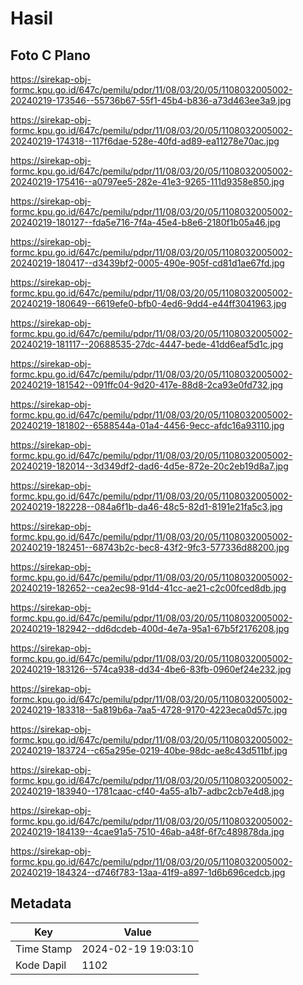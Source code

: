 # Hasil

## Foto C Plano

https://sirekap-obj-formc.kpu.go.id/647c/pemilu/pdpr/11/08/03/20/05/1108032005002-20240219-173546--55736b67-55f1-45b4-b836-a73d463ee3a9.jpg

https://sirekap-obj-formc.kpu.go.id/647c/pemilu/pdpr/11/08/03/20/05/1108032005002-20240219-174318--117f6dae-528e-40fd-ad89-ea11278e70ac.jpg

https://sirekap-obj-formc.kpu.go.id/647c/pemilu/pdpr/11/08/03/20/05/1108032005002-20240219-175416--a0797ee5-282e-41e3-9265-111d9358e850.jpg

https://sirekap-obj-formc.kpu.go.id/647c/pemilu/pdpr/11/08/03/20/05/1108032005002-20240219-180127--fda5e716-7f4a-45e4-b8e6-2180f1b05a46.jpg

https://sirekap-obj-formc.kpu.go.id/647c/pemilu/pdpr/11/08/03/20/05/1108032005002-20240219-180417--d3439bf2-0005-490e-905f-cd81d1ae67fd.jpg

https://sirekap-obj-formc.kpu.go.id/647c/pemilu/pdpr/11/08/03/20/05/1108032005002-20240219-180649--6619efe0-bfb0-4ed6-9dd4-e44ff3041963.jpg

https://sirekap-obj-formc.kpu.go.id/647c/pemilu/pdpr/11/08/03/20/05/1108032005002-20240219-181117--20688535-27dc-4447-bede-41dd6eaf5d1c.jpg

https://sirekap-obj-formc.kpu.go.id/647c/pemilu/pdpr/11/08/03/20/05/1108032005002-20240219-181542--091ffc04-9d20-417e-88d8-2ca93e0fd732.jpg

https://sirekap-obj-formc.kpu.go.id/647c/pemilu/pdpr/11/08/03/20/05/1108032005002-20240219-181802--6588544a-01a4-4456-9ecc-afdc16a93110.jpg

https://sirekap-obj-formc.kpu.go.id/647c/pemilu/pdpr/11/08/03/20/05/1108032005002-20240219-182014--3d349df2-dad6-4d5e-872e-20c2eb19d8a7.jpg

https://sirekap-obj-formc.kpu.go.id/647c/pemilu/pdpr/11/08/03/20/05/1108032005002-20240219-182228--084a6f1b-da46-48c5-82d1-8191e21fa5c3.jpg

https://sirekap-obj-formc.kpu.go.id/647c/pemilu/pdpr/11/08/03/20/05/1108032005002-20240219-182451--68743b2c-bec8-43f2-9fc3-577336d88200.jpg

https://sirekap-obj-formc.kpu.go.id/647c/pemilu/pdpr/11/08/03/20/05/1108032005002-20240219-182652--cea2ec98-91d4-41cc-ae21-c2c00fced8db.jpg

https://sirekap-obj-formc.kpu.go.id/647c/pemilu/pdpr/11/08/03/20/05/1108032005002-20240219-182942--dd6dcdeb-400d-4e7a-95a1-67b5f2176208.jpg

https://sirekap-obj-formc.kpu.go.id/647c/pemilu/pdpr/11/08/03/20/05/1108032005002-20240219-183126--574ca938-dd34-4be6-83fb-0960ef24e232.jpg

https://sirekap-obj-formc.kpu.go.id/647c/pemilu/pdpr/11/08/03/20/05/1108032005002-20240219-183318--5a819b6a-7aa5-4728-9170-4223eca0d57c.jpg

https://sirekap-obj-formc.kpu.go.id/647c/pemilu/pdpr/11/08/03/20/05/1108032005002-20240219-183724--c65a295e-0219-40be-98dc-ae8c43d511bf.jpg

https://sirekap-obj-formc.kpu.go.id/647c/pemilu/pdpr/11/08/03/20/05/1108032005002-20240219-183940--1781caac-cf40-4a55-a1b7-adbc2cb7e4d8.jpg

https://sirekap-obj-formc.kpu.go.id/647c/pemilu/pdpr/11/08/03/20/05/1108032005002-20240219-184139--4cae91a5-7510-46ab-a48f-6f7c489878da.jpg

https://sirekap-obj-formc.kpu.go.id/647c/pemilu/pdpr/11/08/03/20/05/1108032005002-20240219-184324--d746f783-13aa-41f9-a897-1d6b696cedcb.jpg


## Metadata

| Key        | Value               |
| ---------- | ------------------- |
| Time Stamp | 2024-02-19 19:03:10 |
| Kode Dapil | 1102                |



